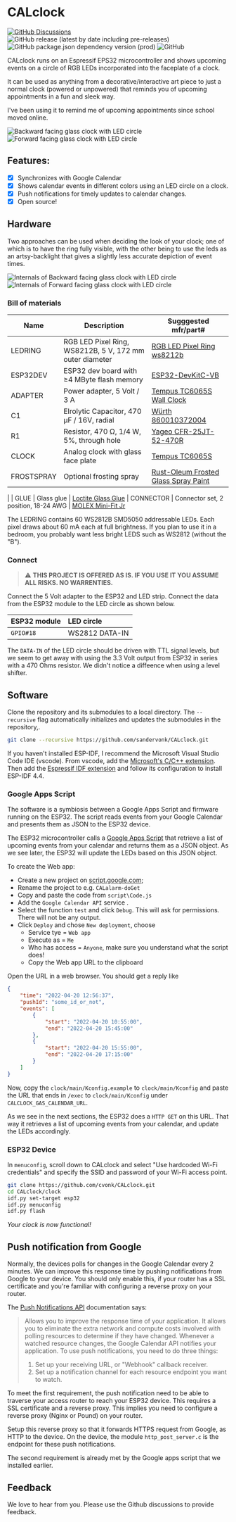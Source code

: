 # CALclock

[![GitHub Discussions](https://img.shields.io/github/discussions/sandervonk/CALclock)](https://github.com/sandervonk/CALclock/discussions)
![GitHub release (latest by date including pre-releases)](https://img.shields.io/github/v/release/sandervonk/CALclock?include_prereleases&logo=DocuSign&logoColor=%23fff)
![GitHub package.json dependency version (prod)](https://img.shields.io/github/package-json/dependency-version/cvonk/CALalarm/esp-idf)
![GitHub](https://img.shields.io/github/license/sandervonk/CALclock)

CALclock runs on an Espressif EPS32 microcontroller and shows upcoming events on a circle of RGB LEDs incorporated into the faceplate of a clock.

It can be used as anything from a decorative/interactive art piece to just a normal clock (powered or unpowered) that reminds you of upcoming appointments in a fun and sleek way.

I've been using it to remind me of upcoming appointments since school moved online.

![Backward facing glass clock with LED circle](media/forward_facing_250px.jpg) ![Forward facing glass clock with LED circle](media/backward_facing_250px.jpg)

## Features:

  - [x] Synchronizes with Google Calendar
  - [x] Shows calendar events in different colors using an LED circle on a clock.
  - [x] Push notifications for timely updates to calendar changes.
  - [x] Open source!

## Hardware

Two approaches can be used when deciding the look of your clock; one of which is to have the ring fully visible, with the other being to use the leds as an artsy-backlight that gives a slightly less accurate depiction of event times.

![Internals of Backward facing glass clock with LED circle](media/forward_facing_int_250px.jpg) ![Internals of Forward facing glass clock with LED circle](media/backward_facing_int_250px.jpg)

### Bill of materials

| Name          | Description                                                       | Sugggested mfr/part#       |
|---------------|-------------------------------------------------------------------|----------------------------|
| LEDRING       | RGB LED Pixel Ring, WS8212B, 5 V, 172 mm outer diameter           | [RGB LED Pixel Ring ws8212b](https://www.alibaba.com/product-detail/High-Quality-RGB-LED-Pixel-Ring_1600131760023.html?spm=a2700.themePage.5238101001221.3.75bf233dO1Kn2w)
| ESP32DEV      | ESP32 dev board with &ge;4 MByte flash memory                     | [ESP32-DevKitC-VB](https://www.espressif.com/en/products/devkits/esp32-devkitc/overview) 
| ADAPTER       | Power adapter, 5 Volt / 3 A                                       | [Tempus TC6065S Wall Clock]()
| C1            | Elrolytic Capacitor, 470 &micro;F / 16V, radial                   | [Würth 860010372004](https://www.digikey.com/en/products/detail/w%C3%BCrth-elektronik/860010372004/5728553)
| R1            | Resistor, 470 &ohm;, 1/4 W, 5%, through hole                      | [Yageo CFR-25JT-52-470R](https://www.digikey.com/en/products/detail/yageo/CFR-25JT-52-470R/13921230)
| CLOCK         | Analog clock with glass face plate                                | [Tempus TC6065S](https://www.amazon.com/Tempus%C2%AE-TC6065S-Quartz-Movement-Silver/dp/B00VSYX97S/ref=asc_df_B00VSYX97S/)
| FROSTSPRAY    | Optional frosting spray                                           | [Rust-Oleum Frosted Glass Spray Paint](https://www.amazon.com/Rust-Oleum-1903830-Frosted-Glass-Spray/dp/B0009XCKBA/ref=sr_1_2)
| 
| GLUE          | Glass glue                                                        | [Loctite Glass Glue](https://www.amazon.com/Loctite-Super-2-Gram-Tubes-1399965/dp/B0041NTBZM/ref=sr_1_3)
| CONNECTOR     | Connector set, 2 position, 18-24 AWG                              | [MOLEX Mini-Fit Jr](https://www.amazon.com/Molex-Connector-Matched-18-24-Mini-Fit/dp/B074M1RZHX)

The LEDRING contains 60 WS2812B SMD5050 addressable LEDs. Each pixel draws about 60 mA each at full brightness. If you plan to use it in a bedroom, you probably want less bright LEDS such as WS2812  (without the "B").


### Connect

> :warning: **THIS PROJECT IS OFFERED AS IS. IF YOU USE IT YOU ASSUME ALL RISKS. NO WARRENTIES.**

Connect the 5 Volt adapter to the ESP32 and LED strip. Connect the data from the ESP32 module to the LED circle as shown below. 

| ESP32 module | LED circle     |
|:-------------|:---------------|
| `GPIO#18`    | WS2812 DATA-IN |

The `DATA-IN` of the LED circle should be driven with TTL signal levels, but we seem to get away with using the 3.3 Volt output from ESP32 in series with a 470 Ohms resistor. We didn't notice a diffeence when using a level shifter.

## Software

Clone the repository and its submodules to a local directory. The `--recursive` flag automatically initializes and updates the submodules in the repository,.

```bash
git clone --recursive https://github.com/sandervonk/CALclock.git
```

If you haven't installed ESP-IDF, I recommend the Microsoft Visual Studio Code IDE (vscode).  From vscode, add the [Microsoft's C/C++ extension](https://marketplace.visualstudio.com/items?itemName=ms-vscode.cpptools). Then add the [Espressif IDF extension](https://marketplace.visualstudio.com/items?itemName=espressif.esp-idf-extension) and follow its configuration to install ESP-IDF 4.4.

### Google Apps Script

The software is a symbiosis between a Google Apps Script and firmware running on the ESP32. The script reads events from your Google Calendar and presents them as JSON to the ESP32 device.

The ESP32 microcontroller calls a [Google Apps Script](https://developers.google.com/apps-script/guides/web) that retrieve a list of upcoming events from your calendar and returns them as a JSON object. As we see later, the ESP32 will update the LEDs based on this JSON object.

To create the Web app:
  - Create a new project on [script.google.com](https://script.google.com);
  - Rename the project to e.g. `CALalarm-doGet`
  - Copy and paste the code from `script\Code.js`
  - Add the `Google Calendar API` service .
  - Select the function `test` and click `Debug`. This will ask for permissions. There will not be any output.
  - Click `Deploy` and chose `New deployment`, choose
    - Service tye = `Web app`
    - Execute as = `Me`
    - Who has access = `Anyone`, make sure you understand what the script does!
    - Copy the Web app URL to the clipboard

Open the URL in a web browser. You should get a reply like
```json
{
    "time": "2022-04-20 12:56:37",
    "pushId": "some_id_or_not",
    "events": [
        { 
            "start": "2022-04-20 10:55:00",
            "end": "2022-04-20 15:45:00"
        },
        { 
            "start": "2022-04-20 15:55:00",
            "end": "2022-04-20 17:15:00"
        }
    ]
}
```

Now, copy the `clock/main/Kconfig.example` to `clock/main/Kconfig` and paste the URL that ends in `/exec` to `clock/main/Kconfig` under `CALCLOCK_GAS_CALENDAR_URL`.

As we see in the next sections, the ESP32 does a `HTTP GET` on this URL. That way it retrieves a list of upcoming events from your calendar, and update the LEDs accordingly.

### ESP32 Device

In `menuconfig`, scroll down to CALclock and select "Use hardcoded Wi-Fi credentials" and specify the SSID and password of your Wi-Fi access point.

```bash
git clone https://github.com/cvonk/CALclock.git
cd CALclock/clock
idf.py set-target esp32
idf.py menuconfig
idf.py flash
```

*Your clock is now functional!*

## Push notification from Google

Normally, the devices polls for changes in the Google Calendar every 2 minutes. We can improve this response time by pushing notifications from Google to your device. You should only enable this, if your router has a SSL certificate and you're familiar with configuring a reverse proxy on your router.

The [Push Notifications API](https://developers.google.com/calendar/v3/push) documentation says:
> Allows you to improve the response time of your application. It allows you to eliminate the extra network and compute costs involved with polling resources to determine if they have changed. Whenever a watched resource changes, the Google Calendar API notifies your application. To use push notifications, you need to do three things:
> 1. Set up your receiving URL, or "Webhook" callback receiver.
> 2. Set up a notification channel for each resource endpoint you want to watch.

To meet the first requirement, the push notification need to be able to traverse your access router to reach your ESP32 device. This requires a SSL certificate and a reverse proxy. This implies you need to configure a reverse proxy (Nginx or Pound) on your router.

Setup this reverse proxy so that it forwards HTTPS request from Google, as HTTP to the device. On the device, the module `http_post_server.c` is the endpoint for these push notifications. 

The second requirement is already met by the Google apps script that we installed earlier.

## Feedback

We love to hear from you. Please use the Github discussions to provide feedback.

